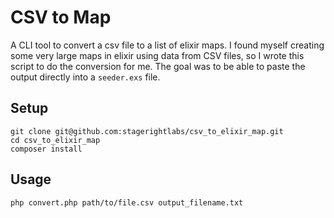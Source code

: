 # CSV to Map

A CLI tool to convert a csv file to a list of elixir maps.  I found myself creating some very large maps in elixir using data from CSV files, so I wrote this script to do the conversion for me. The goal was to be able to paste the output directly into a `seeder.exs` file.

## Setup

```
git clone git@github.com:stagerightlabs/csv_to_elixir_map.git
cd csv_to_elixir_map
composer install
```

## Usage

```
php convert.php path/to/file.csv output_filename.txt
```
